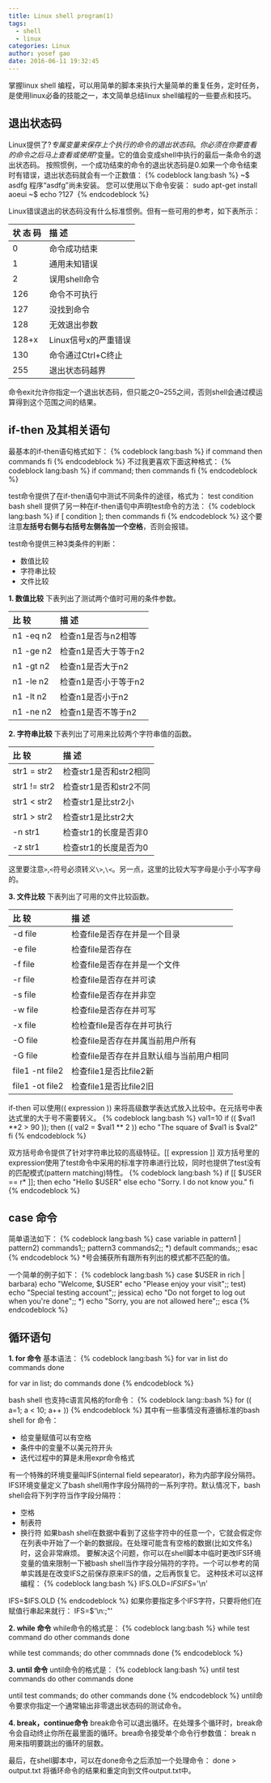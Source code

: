```yaml
---
title: Linux shell program(1)
tags:
  - shell
  - linux
categories: Linux
author: yosef gao
date: 2016-06-11 19:32:45
---
```



掌握linux shell 编程，可以用简单的脚本来执行大量简单的重复任务，定时任务，是使用linux必备的技能之一，本文简单总结linux shell编程的一些要点和技巧。

<!--more-->

退出状态码
----------
Linux提供了$?专属变量来保存上个执行的命令的退出状态码。你必须在你要查看的命令之后马上查看或使用$?变量。它的值会变成shell中执行的最后一条命令的退出状态码。
按照惯例，一个成功结束的命令的退出状态码是0.如果一个命令结束时有错误，退出状态码就会有一个正数值：
{% codeblock lang:bash %}
~$ asdfg
程序“asdfg”尚未安装。 您可以使用以下命令安装：
sudo apt-get install aoeui
~$ echo $?
127
~$ 
{% endcodeblock %}

Linux错误退出的状态码没有什么标准惯例。但有一些可用的参考，如下表所示：

| 状 态 码	| 描  述       		|
| :--------	|:---------------------	|
| 0           	| 命令成功结束 		|
| 1         	| 通用未知错误 		|
| 2         	| 误用shell命令		|
| 126         	| 命令不可执行		|
| 127         	| 没找到命令		|
| 128         	| 无效退出参数		|
| 128+x        	| Linux信号x的严重错误	|
| 130        	| 命令通过Ctrl+C终止	|
| 255        	| 退出状态码越界	|

命令exit允许你指定一个退出状态码，但只能之0~255之间，否则shell会通过模运算得到这个范围之间的结果。

if-then 及其相关语句
----------------------
最基本的if-then语句格式如下：
{% codeblock lang:bash %}
if command
then
	commands
fi
{% endcodeblock %}
不过我更喜欢下面这种格式：
{% codeblock lang:bash %}
if command; then
    commands
fi
{% endcodeblock %}

test命令提供了在if-then语句中测试不同条件的途径，格式为：
test condition
bash shell 提供了另一种在if-then语句中声明test命令的方法：
{% codeblock lang:bash %}
if [ condition ]; then
    commands
fi
{% endcodeblock %}
这个要注意**左括号右侧与右括号左侧各加一个空格**，否则会报错。

test命令提供三种3类条件的判断：
- 数值比较
- 字符串比较
- 文件比较

**1. 数值比较**
下表列出了测试两个值时可用的条件参数。

| 比   较	| 描    述     		|
| :--------	|:---------------------	|
| n1 -eq n2    	| 检查n1是否与n2相等	|
| n1 -ge n2   	| 检查n1是否大于等于n2	|
| n1 -gt n2 	| 检查n1是否大于n2	|
| n1 -le n2   	| 检查n1是否小于等于n2	|
| n1 -lt n2   	| 检查n1是否小于n2	|
| n1 -ne n2   	| 检查n1是否不等于n2	|

**2. 字符串比较**
下表列出了可用来比较两个字符串值的函数。

| 比   较	| 描    述     		|
| :--------	|:---------------------	|
| str1 = str2  	| 检查str1是否和str2相同 |
| str1 != str2 	| 检查str1是否和str2不同 |
| str1 < str2 	| 检查str1是比str2小	|
| str1 > str2  	| 检查str1是比str2大	|
| -n str1   	| 检查str1的长度是否非0	|
| -z str1 	| 检查str1的长度是否为0	|

这里要注意`>`,`<`符号必须转义`\>`,`\<`。另一点，这里的比较大写字母是小于小写字母的。

**3. 文件比较**
下表列出了可用的文件比较函数。

| 比   较		| 描    述     				|
| :--------		|:---------------------			|
| -d file 	 	| 检查file是否存在并是一个目录		|
| -e file 		| 检查file是否存在	 		|
| -f file 		| 检查file是否存在并是一个文件		|
| -r file 	 	| 检查file是否存在并可读			|
| -s file 	  	| 检查file是否存在并非空			|
| -w file 		| 检查file是否存在并可写			|
| -x file 		| 检检查file是否存在并可执行		|
| -O file 		| 检查file是否存在并属当前用户所有	|
| -G file 		| 检查file是否存在并且默认组与当前用户相同|
| file1 -nt file2	| 检查file1是否比file2新		|
| file1 -ot file2	| 检查file1是否比file2旧		|

if-then 可以使用(( expression )) 来将高级数学表达式放入比较中。在元括号中表达式里的大于号不需要转义。
{% codeblock lang:bash %}
val1=10
if (( $val1 **2 > 90 )); then
    (( val2 = $val1 ** 2 ))
    echo "The square of $val1 is $val2"
fi
{% endcodeblock %}

双方括号命令提供了针对字符串比较的高级特征。[[ expression ]]
双方括号里的expression使用了test命令中采用的标准字符串进行比较，同时也提供了test没有的匹配模式(pattern matching)特性。
{% codeblock lang:bash %}
if [[ $USER == r* ]]; then
    echo "Hello $USER"
else
    echo "Sorry. I do not know you."
fi
{% endcodeblock %}

case 命令
---------
简单语法如下：
{% codeblock lang:bash %}
case variable in
pattern1 | pattern2) commands1;;
pattern3 commands2;;
*) default commands;;
esac
{% endcodeblock %}
*号会捕获所有跟所有列出的模式都不匹配的值。

一个简单的例子如下：
{% codeblock lang:bash %}
case $USER in
rich | barbara) 
    echo "Welcome, $USER"
    echo "Please enjoy your visit";;
test)
    echo "Special testing account";;
jessica)
    echo "Do not forget to log out when you're done";;
*)
    echo "Sorry, you are not allowed here";;
esca
{% endcodeblock %}

循环语句
----------
**1. for 命令**
基本语法：
{% codeblock lang:bash %}
for var in list
do
    commands
done

for var in list; do
    commands
done
{% endcodeblock %}

bash shell 也支持c语言风格的for命令：
{% codeblock lang::bash %}
for (( a=1; a < 10; a++ ))
{% endcodeblock %}
其中有一些事情没有遵循标准的bash shell for 命令：
- 给变量赋值可以有空格
- 条件中的变量不以美元符开头
- 迭代过程中的算是未用expr命令格式

有一个特殊的环境变量叫IFS(internal field sepearator)，称为内部字段分隔符。IFS环境变量定义了bash shell用作字段分隔符的一系列字符。默认情况下，bash shell会将下列字符当作字段分隔符：
- 空格
- 制表符
- 换行符
如果bash shell在数据中看到了这些字符中的任意一个，它就会假定你在列表中开始了一个新的数据段。在处理可能含有空格的数据(比如文件名)时，这会非常麻烦。
要解决这个问题，你可以在shell脚本中临时更改IFS环境变量的值来限制一下被bash shell当作字段分隔符的字符。一个可以参考的简单实践是在改变IFS之前保存原来IFS的值，之后再恢复它。
这种技术可以这样编程：
{% codeblock lang:bash %}
IFS.OLD=$IFS
IFS=$'\n'
<use the new IFS value in code>
IFS=$IFS.OLD
{% endcodeblock %}
如果你要指定多个IFS字符，只要将他们在赋值行串起来就行：
IFS=$'\n:;"'

**2. while 命令**
while命令的格式是：
{% codeblock lang:bash %}
while test command
do 
    other commands
done

while test commands; do
    other commnads
done
{% endcodeblock %}

**3. until 命令**
until命令的格式是：
{% codeblock lang:bash %}
until test commands
do 
    other commands
done 

until test commands; do
    other commands
done
{% endcodeblock %}
until命令要求你指定一个通常输出非零退出状态码的测试命令。

**4. break，continue命令**
break命令可以退出循环。在处理多个循环时，break命令会自动终止你所在最里面的循环。brea命令接受单个命令行参数值：
break n
用来指明要跳出的循环的层数。

最后，在shell脚本中，可以在done命令之后添加一个处理命令：
done > output.txt
将循环命令的结果和重定向到文件output.txt中。
